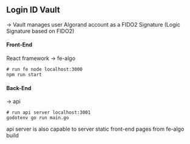 ## Login ID Vault

-> Vault manages user Algorand account as a FIDO2 Signature (Logic Signature based on FIDO2)

#### Front-End

React framework
-> fe-algo
```
# run fe node localhost:3000
npm run start 
```

#### Back-End

-> api
```
# run api server localhost:3001
godotenv go run main.go
```

api server is also capable to server static front-end pages from fe-algo build